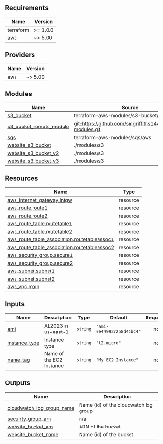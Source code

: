 <!-- BEGIN_TF_DOCS -->
## Requirements

| Name | Version |
|------|---------|
| <a name="requirement_terraform"></a> [terraform](#requirement\_terraform) | >= 1.0.0 |
| <a name="requirement_aws"></a> [aws](#requirement\_aws) | ~> 5.00 |

## Providers

| Name | Version |
|------|---------|
| <a name="provider_aws"></a> [aws](#provider\_aws) | ~> 5.00 |

## Modules

| Name | Source | Version |
|------|--------|---------|
| <a name="module_s3_bucket"></a> [s3\_bucket](#module\_s3\_bucket) | terraform-aws-modules/s3-bucket/aws | 4.7.0 |
| <a name="module_s3_bucket_remote_module"></a> [s3\_bucket\_remote\_module](#module\_s3\_bucket\_remote\_module) | git::https://github.com/smgriffiths144/terraform-modules.git | n/a |
| <a name="module_sqs"></a> [sqs](#module\_sqs) | terraform-aws-modules/sqs/aws | n/a |
| <a name="module_website_s3_bucket"></a> [website\_s3\_bucket](#module\_website\_s3\_bucket) | ./modules/s3 | n/a |
| <a name="module_website_s3_bucket_v2"></a> [website\_s3\_bucket\_v2](#module\_website\_s3\_bucket\_v2) | ./modules/s3 | n/a |
| <a name="module_website_s3_bucket_v3"></a> [website\_s3\_bucket\_v3](#module\_website\_s3\_bucket\_v3) | ./modules/s3 | n/a |

## Resources

| Name | Type |
|------|------|
| [aws_internet_gateway.intgw](https://registry.terraform.io/providers/hashicorp/aws/latest/docs/resources/internet_gateway) | resource |
| [aws_route.route1](https://registry.terraform.io/providers/hashicorp/aws/latest/docs/resources/route) | resource |
| [aws_route.route2](https://registry.terraform.io/providers/hashicorp/aws/latest/docs/resources/route) | resource |
| [aws_route_table.routetable1](https://registry.terraform.io/providers/hashicorp/aws/latest/docs/resources/route_table) | resource |
| [aws_route_table.routetable2](https://registry.terraform.io/providers/hashicorp/aws/latest/docs/resources/route_table) | resource |
| [aws_route_table_association.routetableassoc1](https://registry.terraform.io/providers/hashicorp/aws/latest/docs/resources/route_table_association) | resource |
| [aws_route_table_association.routetableassoc2](https://registry.terraform.io/providers/hashicorp/aws/latest/docs/resources/route_table_association) | resource |
| [aws_security_group.secure1](https://registry.terraform.io/providers/hashicorp/aws/latest/docs/resources/security_group) | resource |
| [aws_security_group.secure2](https://registry.terraform.io/providers/hashicorp/aws/latest/docs/resources/security_group) | resource |
| [aws_subnet.subnet1](https://registry.terraform.io/providers/hashicorp/aws/latest/docs/resources/subnet) | resource |
| [aws_subnet.subnet2](https://registry.terraform.io/providers/hashicorp/aws/latest/docs/resources/subnet) | resource |
| [aws_vpc.main](https://registry.terraform.io/providers/hashicorp/aws/latest/docs/resources/vpc) | resource |

## Inputs

| Name | Description | Type | Default | Required |
|------|-------------|------|---------|:--------:|
| <a name="input_ami"></a> [ami](#input\_ami) | AL2023 in us-east-1 | `string` | `"ami-0e449927258d45bc4"` | no |
| <a name="input_instance_type"></a> [instance\_type](#input\_instance\_type) | Instance type | `string` | `"t2.micro"` | no |
| <a name="input_name_tag"></a> [name\_tag](#input\_name\_tag) | Name of the EC2 instance | `string` | `"My EC2 Instance"` | no |

## Outputs

| Name | Description |
|------|-------------|
| <a name="output_cloudwatch_log_group_name"></a> [cloudwatch\_log\_group\_name](#output\_cloudwatch\_log\_group\_name) | Name (id) of the cloudwatch log group |
| <a name="output_secuirty_group_arn"></a> [secuirty\_group\_arn](#output\_secuirty\_group\_arn) | n/a |
| <a name="output_website_bucket_arn"></a> [website\_bucket\_arn](#output\_website\_bucket\_arn) | ARN of the bucket |
| <a name="output_website_bucket_name"></a> [website\_bucket\_name](#output\_website\_bucket\_name) | Name (id) of the bucket |
<!-- END_TF_DOCS -->
